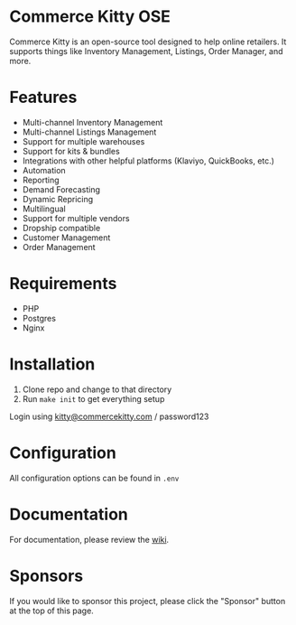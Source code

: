 Commerce Kitty OSE
==================

Commerce Kitty is an open-source tool designed to help online retailers. It
supports things like Inventory Management, Listings, Order Manager, and more.

# Features

* Multi-channel Inventory Management
* Multi-channel Listings Management
* Support for multiple warehouses
* Support for kits & bundles
* Integrations with other helpful platforms (Klaviyo, QuickBooks, etc.)
* Automation
* Reporting
* Demand Forecasting
* Dynamic Repricing
* Multilingual
* Support for multiple vendors
* Dropship compatible
* Customer Management
* Order Management

# Requirements

* PHP
* Postgres
* Nginx

# Installation

1. Clone repo and change to that directory
2. Run `make init` to get everything setup

Login using kitty@commercekitty.com / password123

# Configuration

All configuration options can be found in `.env`

# Documentation

For documentation, please review the [wiki](https://github.com/CommerceKitty/commercekitty/wiki).

# Sponsors

If you would like to sponsor this project, please click the "Sponsor" button at
the top of this page.
